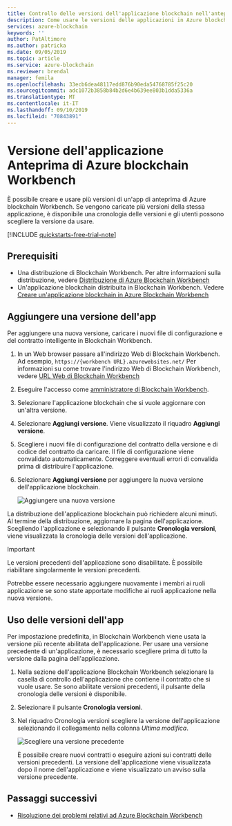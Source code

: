 ```yaml
---
title: Controllo delle versioni dell'applicazione blockchain nell'anteprima di Azure blockchain Workbench
description: Come usare le versioni delle applicazioni in Azure blockchain Workbench Preview.
services: azure-blockchain
keywords: ''
author: PatAltimore
ms.author: patricka
ms.date: 09/05/2019
ms.topic: article
ms.service: azure-blockchain
ms.reviewer: brendal
manager: femila
ms.openlocfilehash: 33ecb6dea48117edd876b90eda54768785f25c20
ms.sourcegitcommit: adc1072b3858b84b2d6e4b639ee803b1dda5336a
ms.translationtype: MT
ms.contentlocale: it-IT
ms.lasthandoff: 09/10/2019
ms.locfileid: "70843891"
---
```

# <a name="azure-blockchain-workbench-preview-application-versioning"></a>Versione dell'applicazione Anteprima di Azure blockchain Workbench

È possibile creare e usare più versioni di un'app di anteprima di Azure blockchain Workbench. Se vengono caricate più versioni della stessa applicazione, è disponibile una cronologia delle versioni e gli utenti possono scegliere la versione da usare.

[!INCLUDE [quickstarts-free-trial-note](../../../includes/quickstarts-free-trial-note.md)]

## <a name="prerequisites"></a>Prerequisiti

* Una distribuzione di Blockchain Workbench. Per altre informazioni sulla distribuzione, vedere [Distribuzione di Azure Blockchain Workbench](deploy.md)
* Un'applicazione blockchain distribuita in Blockchain Workbench. Vedere [Creare un'applicazione blockchain in Azure Blockchain Workbench](create-app.md)

## <a name="add-an-app-version"></a>Aggiungere una versione dell'app

Per aggiungere una nuova versione, caricare i nuovi file di configurazione e del contratto intelligente in Blockchain Workbench.

1. In un Web browser passare all'indirizzo Web di Blockchain Workbench. Ad esempio, `https://{workbench URL}.azurewebsites.net/` Per informazioni su come trovare l'indirizzo Web di Blockchain Workbench, vedere [URL Web di Blockchain Workbench](deploy.md#blockchain-workbench-web-url)
2. Eseguire l'accesso come [amministratore di Blockchain Workbench](manage-users.md#manage-blockchain-workbench-administrators).
3. Selezionare l'applicazione blockchain che si vuole aggiornare con un'altra versione.
4. Selezionare **Aggiungi versione**. Viene visualizzato il riquadro **Aggiungi versione**.
5. Scegliere i nuovi file di configurazione del contratto della versione e di codice del contratto da caricare. Il file di configurazione viene convalidato automaticamente. Correggere eventuali errori di convalida prima di distribuire l'applicazione.
6. Selezionare **Aggiungi versione** per aggiungere la nuova versione dell'applicazione blockchain.

    ![Aggiungere una nuova versione](media/version-app/add-version.png)

La distribuzione dell'applicazione blockchain può richiedere alcuni minuti. Al termine della distribuzione, aggiornare la pagina dell'applicazione. Scegliendo l'applicazione e selezionando il pulsante **Cronologia versioni**, viene visualizzata la cronologia delle versioni dell'applicazione.

> [!IMPORTANT]
> Le versioni precedenti dell'applicazione sono disabilitate. È possibile riabilitare singolarmente le versioni precedenti.
>
> Potrebbe essere necessario aggiungere nuovamente i membri ai ruoli applicazione se sono state apportate modifiche ai ruoli applicazione nella nuova versione.

## <a name="using-app-versions"></a>Uso delle versioni dell'app

Per impostazione predefinita, in Blockchain Workbench viene usata la versione più recente abilitata dell'applicazione. Per usare una versione precedente di un'applicazione, è necessario scegliere prima di tutto la versione dalla pagina dell'applicazione.

1. Nella sezione dell'applicazione Blockchain Workbench selezionare la casella di controllo dell'applicazione che contiene il contratto che si vuole usare. Se sono abilitate versioni precedenti, il pulsante della cronologia delle versioni è disponibile.
2. Selezionare il pulsante **Cronologia versioni**.
3. Nel riquadro Cronologia versioni scegliere la versione dell'applicazione selezionando il collegamento nella colonna *Ultima modifica*.

    ![Scegliere una versione precedente](media/version-app/use-version.png)

    È possibile creare nuovi contratti o eseguire azioni sui contratti delle versioni precedenti. La versione dell'applicazione viene visualizzata dopo il nome dell'applicazione e viene visualizzato un avviso sulla versione precedente.

## <a name="next-steps"></a>Passaggi successivi

* [Risoluzione dei problemi relativi ad Azure Blockchain Workbench](troubleshooting.md)
